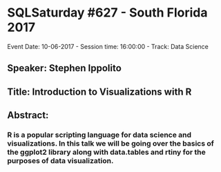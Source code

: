 # SQLSaturday #627 - South Florida 2017
Event Date: 10-06-2017 - Session time: 16:00:00 - Track: Data Science
## Speaker: Stephen Ippolito
## Title: Introduction to Visualizations with R
## Abstract:
### R is a popular scripting language for data science and visualizations. In this talk we will be going over the basics of the ggplot2 library along with data.tables and rtiny for the purposes of data visualization.
